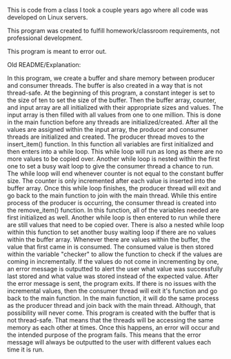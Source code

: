 This is code from a class I took a couple years ago where all code was developed on Linux servers.

This program was created to fulfill homework/classroom requirements, not professional development.

This program is meant to error out.

Old README/Explanation:

In this program, we create a buffer and share memory between producer and consumer threads. The buffer is also created in a way that is not thread-safe. At the beginning of this program, a constant integer is set to the size of ten to set the size of the buffer. Then the buffer array, counter, and input array are all initialized with their appropriate sizes and values. The input array is then filled with all values from one to one million. This is done in the main function before any threads are initialized/created. After all the values are assigned within the input array, the producer and consumer threads are initialized and created. The producer thread moves to the insert_item() function. In this function all variables are first initialized and then enters into a while loop. This while loop will run as long as there are no more values to be copied over. Another while loop is nested within the first one to set a busy wait loop to give the consumer thread a chance to run. The while loop will end whenever counter is not equal to the constant buffer size. The counter is only incremented after each value is inserted into the buffer array. Once this while loop finishes, the producer thread will exit and go back to the main function to join with the main thread. While this entire process of the producer is occurring, the consumer thread is created into the remove_item() function. In this function, all of the variables needed are first initialized as well. Another while loop is then entered to run while there are still values that need to be copied over. There is also a nested while loop within this function to set another busy waiting loop if there are no values within the buffer array. Whenever there are values within the buffer, the value that first came in is consumed. The consumed value is then stored within the variable "checker" to allow the function to check if the values are coming in incrementally. If the values do not come in incrementing by one, an error message is outputted to alert the user what value was successfully last stored and what value was stored instead of the expected value. After the error message is sent, the program exits. If there is no issues with the incremental values, then the consumer thread will exit it's function and go back to the main function. In the main function, it will do the same process as the producer thread and join back with the main thread. Although, that possibility will never come. This program is created with the buffer that is not thread-safe. That means that the threads will be accessing the same memory as each other at times. Once this happens, an error will occur and the intended purpose of the program fails. This means that the error message will always be outputted to the user with different values each time it is run.